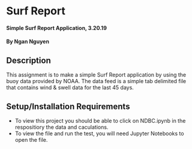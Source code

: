# Surf Report

#### Simple Surf Report Application, 3.20.19

#### By Ngan Nguyen

## Description

This assignment is to make a simple Surf Report application by using the buoy data provided by NOAA. The data feed is a simple tab delimited file that contains wind & swell data for the last 45 days. 


## Setup/Installation Requirements

* To view this project you should be able to click on NDBC.ipynb in the respositiory the data and caculations.
* To view the file and run the test, you will need Jupyter Notebooks to open the file. 
